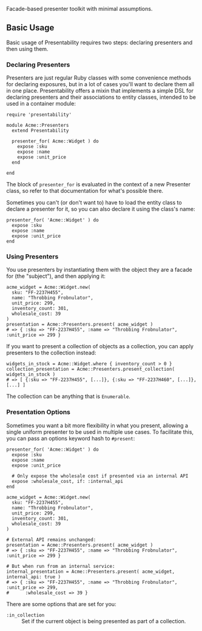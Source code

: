 
Facade-based presenter toolkit with minimal assumptions.

## Basic Usage

Basic usage of Presentability requires two steps: declaring presenters and
then using them.

### Declaring Presenters

Presenters are just regular Ruby classes with some convenience methods for
declaring exposures, but in a lot of cases you'll want to declare them all in
one place. Presentability offers a mixin that implements a simple DSL for
declaring presenters and their associations to entity classes, intended to be
used in a container module:

    require 'presentability'

    module Acme::Presenters
      extend Presentability
  
      presenter_for( Acme::Widget ) do
      	expose :sku
      	expose :name
      	expose :unit_price
      end
  
    end

The block of `presenter_for` is evaluated in the context of a new Presenter
class, so refer to that documentation for what's possible there.

Sometimes you can't (or don't want to) have to load the entity class to
declare a presenter for it, so you can also declare it using the class's name:

    presenter_for( 'Acme::Widget' ) do
      expose :sku
      expose :name
      expose :unit_price
    end


### Using Presenters

You use presenters by instantiating them with the object they are a facade for
(the "subject"), and then applying it:

    acme_widget = Acme::Widget.new(
      sku: "FF-2237H455",
      name: "Throbbing Frobnulator",
      unit_price: 299,
      inventory_count: 301,
      wholesale_cost: 39
    )
    presentation = Acme::Presenters.present( acme_widget )
    # => { :sku => "FF-2237H455", :name => "Throbbing Frobnulator", :unit_price => 299 }

If you want to present a collection of objects as a collection, you can apply presenters to the collection instead:

    widgets_in_stock = Acme::Widget.where { inventory_count > 0 }
    collection_presentation = Acme::Presenters.present_collection( widgets_in_stock )
    # => [ {:sku => "FF-2237H455", [...]}, {:sku => "FF-2237H460", [...]}, [...] ]

The collection can be anything that is `Enumerable`.


### Presentation Options

Sometimes you want a bit more flexibility in what you present, allowing a single uniform presenter to be used in multiple use cases. To facilitate this, you can pass an options keyword hash to `#present`:

    presenter_for( 'Acme::Widget' ) do
      expose :sku
      expose :name
      expose :unit_price
      
      # Only expose the wholesale cost if presented via an internal API
      expose :wholesale_cost, if: :internal_api
    end

    acme_widget = Acme::Widget.new(
      sku: "FF-2237H455",
      name: "Throbbing Frobnulator",
      unit_price: 299,
      inventory_count: 301,
      wholesale_cost: 39
    )
    
    # External API remains unchanged:
    presentation = Acme::Presenters.present( acme_widget )
    # => { :sku => "FF-2237H455", :name => "Throbbing Frobnulator", :unit_price => 299 }

    # But when run from an internal service:
    internal_presentation = Acme::Presenters.present( acme_widget, internal_api: true )
    # => { :sku => "FF-2237H455", :name => "Throbbing Frobnulator", :unit_price => 299,
    #      :wholesale_cost => 39 }

There are some options that are set for you:

<dl>
<td><code>:in_collection</code></td>
<dd>Set if the current object is being presented as part of a collection.</dd>
</dl>



